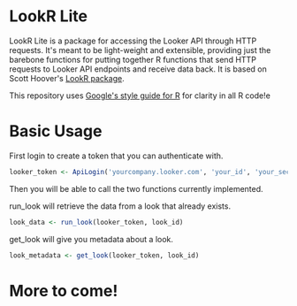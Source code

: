 # LookR Lite
LookR Lite is a package for accessing the Looker API through HTTP requests. It's meant to be light-weight and extensible, providing just the barebone functions for putting together R functions that send HTTP requests to Looker API endpoints and receive data back. It is based on Scott Hoover's [LookR package](https://github.com/looker/lookr).

This repository uses [Google's style guide for R](https://google.github.io/styleguide/Rguide.xml) for clarity in all R code!e

# Basic Usage

First login to create a token that you can authenticate with.

```r
looker_token <- ApiLogin('yourcompany.looker.com', 'your_id', 'your_secret')
```

Then you will be able to call the two functions currently implemented.

run_look will retrieve the data from a look that already exists.

```r
look_data <- run_look(looker_token, look_id)
```

get_look will give you metadata about a look.

```r
look_metadata <- get_look(looker_token, look_id)
```

# More to come!